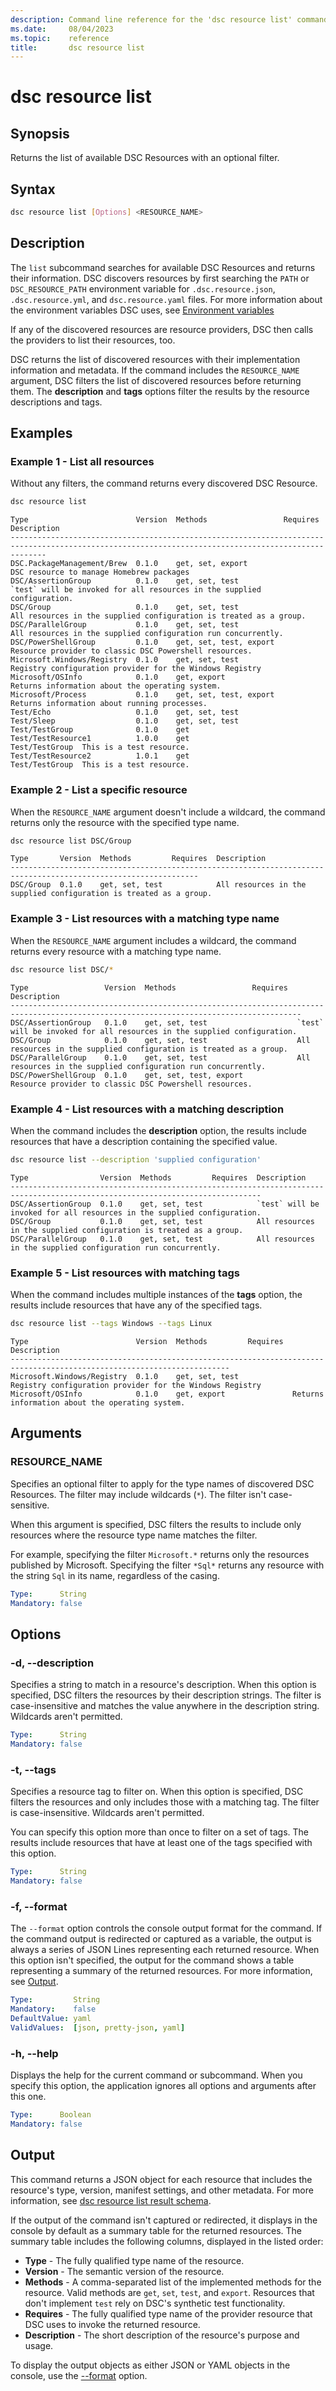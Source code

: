 ```yaml
---
description: Command line reference for the 'dsc resource list' command
ms.date:     08/04/2023
ms.topic:    reference
title:       dsc resource list
---
```


# dsc resource list

## Synopsis

Returns the list of available DSC Resources with an optional filter.

## Syntax

```sh
dsc resource list [Options] <RESOURCE_NAME>
```

## Description

The `list` subcommand searches for available DSC Resources and returns their information. DSC
discovers resources by first searching the `PATH` or `DSC_RESOURCE_PATH` environment variable for
`.dsc.resource.json`, `.dsc.resource.yml`, and `dsc.resource.yaml` files. For more information
about the environment variables DSC uses, see [Environment variables][01]

If any of the discovered resources are resource providers, DSC then calls the providers to list
their resources, too.

DSC returns the list of discovered resources with their implementation information and metadata. If
the command includes the `RESOURCE_NAME` argument, DSC filters the list of discovered resources
before returning them. The **description** and **tags** options filter the results by the
resource descriptions and tags.

## Examples

### Example 1 - List all resources

Without any filters, the command returns every discovered DSC Resource.

```sh
dsc resource list
```

```Output
Type                        Version  Methods                 Requires        Description
----------------------------------------------------------------------------------------------------------------------------------------------------
DSC.PackageManagement/Brew  0.1.0    get, set, export                        DSC resource to manage Homebrew packages
DSC/AssertionGroup          0.1.0    get, set, test                          `test` will be invoked for all resources in the supplied configuration.
DSC/Group                   0.1.0    get, set, test                          All resources in the supplied configuration is treated as a group.     
DSC/ParallelGroup           0.1.0    get, set, test                          All resources in the supplied configuration run concurrently.
DSC/PowerShellGroup         0.1.0    get, set, test, export                  Resource provider to classic DSC Powershell resources.
Microsoft.Windows/Registry  0.1.0    get, set, test                          Registry configuration provider for the Windows Registry
Microsoft/OSInfo            0.1.0    get, export                             Returns information about the operating system.
Microsoft/Process           0.1.0    get, set, test, export                  Returns information about running processes.
Test/Echo                   0.1.0    get, set, test
Test/Sleep                  0.1.0    get, set, test
Test/TestGroup              0.1.0    get
Test/TestResource1          1.0.0    get                     Test/TestGroup  This is a test resource.
Test/TestResource2          1.0.1    get                     Test/TestGroup  This is a test resource.
```

### Example 2 - List a specific resource

When the `RESOURCE_NAME` argument doesn't include a wildcard, the command returns only the resource
with the specified type name.

```sh
dsc resource list DSC/Group
```

```Output
Type       Version  Methods         Requires  Description
----------------------------------------------------------------------------------------------------------------
DSC/Group  0.1.0    get, set, test            All resources in the supplied configuration is treated as a group.
```

### Example 3 - List resources with a matching type name

When the `RESOURCE_NAME` argument includes a wildcard, the command returns every resource with a
matching type name.

```sh
dsc resource list DSC/*
```

```Output
Type                 Version  Methods                 Requires  Description
---------------------------------------------------------------------------------------------------------------------------------------
DSC/AssertionGroup   0.1.0    get, set, test                    `test` will be invoked for all resources in the supplied configuration.
DSC/Group            0.1.0    get, set, test                    All resources in the supplied configuration is treated as a group.
DSC/ParallelGroup    0.1.0    get, set, test                    All resources in the supplied configuration run concurrently.
DSC/PowerShellGroup  0.1.0    get, set, test, export            Resource provider to classic DSC Powershell resources.
```

### Example 4 - List resources with a matching description

When the command includes the **description** option, the results include resources that have a
description containing the specified value.

```sh
dsc resource list --description 'supplied configuration'
```

```Output
Type                Version  Methods         Requires  Description
------------------------------------------------------------------------------------------------------------------------------
DSC/AssertionGroup  0.1.0    get, set, test            `test` will be invoked for all resources in the supplied configuration.
DSC/Group           0.1.0    get, set, test            All resources in the supplied configuration is treated as a group.
DSC/ParallelGroup   0.1.0    get, set, test            All resources in the supplied configuration run concurrently.
```

### Example 5 - List resources with matching tags

When the command includes multiple instances of the **tags** option, the results include resources
that have any of the specified tags.

```sh
dsc resource list --tags Windows --tags Linux
```

```output
Type                        Version  Methods         Requires  Description
-----------------------------------------------------------------------------------------------------------------------
Microsoft.Windows/Registry  0.1.0    get, set, test            Registry configuration provider for the Windows Registry
Microsoft/OSInfo            0.1.0    get, export               Returns information about the operating system.
```

## Arguments

### RESOURCE_NAME

Specifies an optional filter to apply for the type names of discovered DSC Resources. The filter
may include wildcards (`*`). The filter isn't case-sensitive.

When this argument is specified, DSC filters the results to include only resources where the
resource type name matches the filter.

For example, specifying the filter `Microsoft.*` returns only the resources published by Microsoft.
Specifying the filter `*Sql*` returns any resource with the string `Sql` in its name, regardless of
the casing.

```yaml
Type:      String
Mandatory: false
```

## Options

### -d, --description

Specifies a string to match in a resource's description. When this option is specified, DSC filters
the resources by their description strings. The filter is case-insensitive and matches the value
anywhere in the description string. Wildcards aren't permitted.

```yaml
Type:      String
Mandatory: false
```

### -t, --tags

Specifies a resource tag to filter on. When this option is specified, DSC filters the resources and
only includes those with a matching tag. The filter is case-insensitive. Wildcards aren't permitted.

You can specify this option more than once to filter on a set of tags. The results include
resources that have at least one of the tags specified with this option.

```yaml
Type:      String
Mandatory: false
```

### -f, --format

The `--format` option controls the console output format for the command. If the command output is
redirected or captured as a variable, the output is always a series of JSON Lines representing each
returned resource. When this option isn't specified, the output for the command shows a table
representing a summary of the returned resources. For more information, see [Output](#output).

```yaml
Type:         String
Mandatory:    false
DefaultValue: yaml
ValidValues:  [json, pretty-json, yaml]
```

### -h, --help

Displays the help for the current command or subcommand. When you specify this option, the
application ignores all options and arguments after this one.

```yaml
Type:      Boolean
Mandatory: false
```

## Output

This command returns a JSON object for each resource that includes the resource's type, version,
manifest settings, and other metadata. For more information, see
[dsc resource list result schema][02].

If the output of the command isn't captured or redirected, it displays in the console by default as
a summary table for the returned resources. The summary table includes the following columns,
displayed in the listed order:

- **Type** - The fully qualified type name of the resource.
- **Version** - The semantic version of the resource.
- **Methods** - A comma-separated list of the implemented methods for the resource. Valid methods
  are `get`, `set`, `test`, and `export`. Resources that don't implement `test` rely on DSC's
  synthetic test functionality.
- **Requires** - The fully qualified type name of the provider resource that DSC uses to invoke the
  returned resource.
- **Description** - The short description of the resource's purpose and usage.

To display the output objects as either JSON or YAML objects in the console, use the
[--format](#-f---format) option.

[01]: ../dsc.md#environment-variables
[02]: ../../schemas/outputs/resource/list.md

